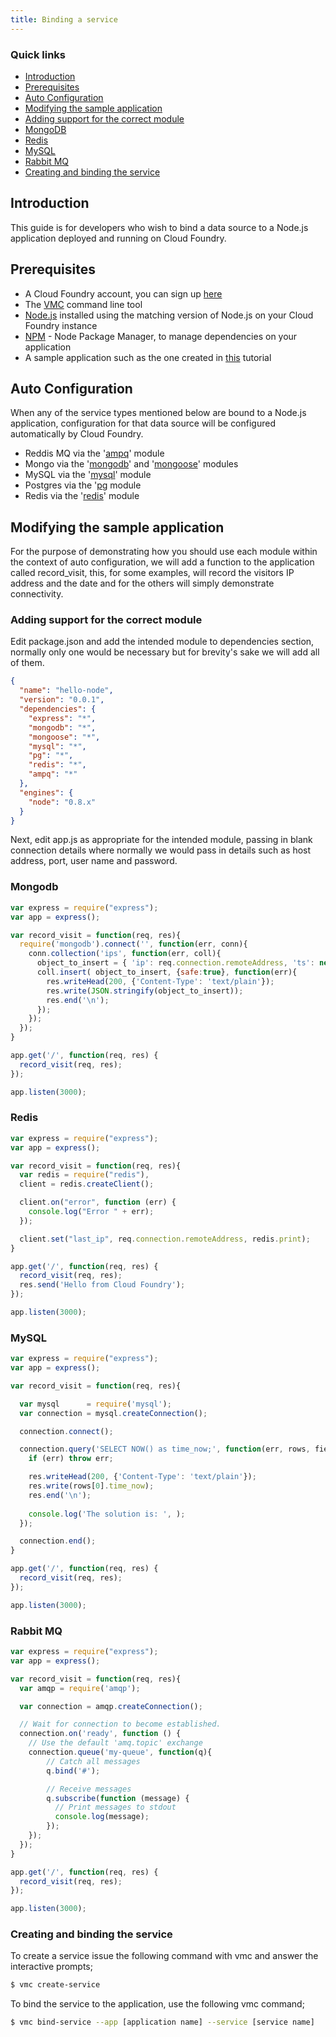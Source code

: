 ```yaml
---
title: Binding a service
---
```


### Quick links ###
* [Introduction](#intro)
* [Prerequisites](#prerequisites)
* [Auto Configuration](#autoconfig)
* [Modifying the sample application](#modifying)
* [Adding support for the correct module](#module-support)
* [MongoDB](#mongodb)
* [Redis](#redis)
* [MySQL](#mysql)
* [Rabbit MQ](#rabbitmq)
* [Creating and binding the service](#creating-and-binding)

## <a id='intro'></a>Introduction ##

This guide is for developers who wish to bind a data source to a Node.js application deployed and running on Cloud Foundry.

## <a id='prerequisites'></a>Prerequisites ##

* A Cloud Foundry account, you can sign up [here](https://my.cloudfoundry.com/signup)
* The [VMC](../../managing-apps/) command line tool 
* [Node.js](http://www.nodejs.org) installed using the matching version of Node.js on your Cloud Foundry instance
* [NPM](http://npmjs.org/) - Node Package Manager, to manage dependencies on your application
* A sample application such as the one created in [this](./index.html) tutorial

## <a id='autoconfig'></a>Auto Configuration ##

When any of the service types mentioned below are bound to a Node.js application, configuration for that data source will be configured automatically by Cloud Foundry.

* Reddis MQ via the '[ampq](https://github.com/postwait/node-amqp)' module
* Mongo via the '[mongodb](http://mongodb.github.com/node-mongodb-native/)' and '[mongoose](http://mongoosejs.com/)' modules
* MySQL via the '[mysql](https://github.com/felixge/node-mysql)' module
* Postgres via the '[pg](https://github.com/brianc/node-postgres) module
* Redis via the '[redis](https://github.com/mranney/node_redis)' module

## <a id='modifying'></a> Modifying the sample application ##

For the purpose of demonstrating how you should use each module within the context of auto configuration, we will add a function to the application called record_visit, this, for some examples, will record the visitors IP address and the date and for the others will simply demonstrate connectivity.

### <a id='module-support'></a> Adding support for the correct module ###

Edit package.json and add the intended module to dependencies section, normally only one would be necessary but for brevity's sake we will add all of them.

~~~json
{
  "name": "hello-node",
  "version": "0.0.1",
  "dependencies": {
    "express": "*",
    "mongodb": "*",
    "mongoose": "*",
    "mysql": "*",
    "pg": "*",
    "redis": "*",
    "ampq": "*"
  },
  "engines": {
    "node": "0.8.x"
  }
}
~~~

Next, edit app.js as appropriate for the intended module, passing in blank connection details where normally we would pass in details such as host address, port, user name and password.

### <a id='mongodb'></a> Mongodb ##

~~~javascript
var express = require("express");
var app = express();

var record_visit = function(req, res){
  require('mongodb').connect('', function(err, conn){
    conn.collection('ips', function(err, coll){
      object_to_insert = { 'ip': req.connection.remoteAddress, 'ts': new Date() };
      coll.insert( object_to_insert, {safe:true}, function(err){
        res.writeHead(200, {'Content-Type': 'text/plain'});
        res.write(JSON.stringify(object_to_insert));
        res.end('\n');
      });
    });
  });
}

app.get('/', function(req, res) {
  record_visit(req, res);
});

app.listen(3000);
~~~~

### <a id='mongodb'></a> Redis ##

~~~javascript
var express = require("express");
var app = express();

var record_visit = function(req, res){
  var redis = require("redis"),
  client = redis.createClient();

  client.on("error", function (err) {
    console.log("Error " + err);
  });

  client.set("last_ip", req.connection.remoteAddress, redis.print);
}

app.get('/', function(req, res) {
  record_visit(req, res);
  res.send('Hello from Cloud Foundry');
});

app.listen(3000);
~~~~


### <a id='mysql'></a> MySQL ##

~~~javascript
var express = require("express");
var app = express();

var record_visit = function(req, res){

  var mysql      = require('mysql');
  var connection = mysql.createConnection();

  connection.connect();

  connection.query('SELECT NOW() as time_now;', function(err, rows, fields) {
    if (err) throw err;

    res.writeHead(200, {'Content-Type': 'text/plain'});
    res.write(rows[0].time_now);
    res.end('\n');
    
    console.log('The solution is: ', );
  });

  connection.end();
}

app.get('/', function(req, res) {
  record_visit(req, res);
});

app.listen(3000);
~~~~

### <a id='rabbitmq'></a> Rabbit MQ ##

~~~javascript
var express = require("express");
var app = express();

var record_visit = function(req, res){
  var amqp = require('amqp');

  var connection = amqp.createConnection();

  // Wait for connection to become established.
  connection.on('ready', function () {
    // Use the default 'amq.topic' exchange
    connection.queue('my-queue', function(q){
        // Catch all messages
        q.bind('#');

        // Receive messages
        q.subscribe(function (message) {
          // Print messages to stdout
          console.log(message);
        });
    });
  });
}

app.get('/', function(req, res) {
  record_visit(req, res);
});

app.listen(3000);
~~~~

### <a id='creating-and-binding'></a> Creating and binding the service ##

To create a service issue the following command with vmc and answer the interactive prompts;

~~~bash
$ vmc create-service
~~~

To bind the service to the application, use the following vmc command;

~~~bash
$ vmc bind-service --app [application name] --service [service name]
~~~

